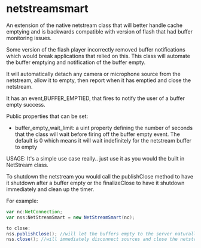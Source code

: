 netstreamsmart
==============

An extension of the native netstream class that will better handle cache emptying and is backwards compatible with version of flash that had buffer monitoring issues.

Some version of the flash player incorrectly removed buffer notifications which would break applications that relied on this. This class will automate the buffer emptying and notification of the buffer empty.

It will automatically detach any camera or microphone source from the netstream, allow it to empty, then report when it has emptied and close the netstream.

It has an event,BUFFER_EMPTIED, that fires to notify the user of a buffer empty success.

Public properties that can be set:
* buffer_empty_wait_limit: a uint property defining the number of seconds that the class will wait before firing off the buffer empty event. The default is 0 which means it will wait indefinitely for the netstream buffer to empty

USAGE:
It's a simple use case really.. just use it as you would the built in NetStream class. 

To shutdown the netstream you would call the publishClose method to have it shutdown after a buffer empty or the finalizeClose to have it shutdown immediately and clean up the timer.

For example:
```ActionScript
var nc:NetConnection;
var nss:NetStreamSmart = new NetStreamSmart(nc);

to close:
nss.publishClose(); //will let the buffers empty to the server naturally then close
nss.close(); //will immediately disconnect sources and close the netstream
```